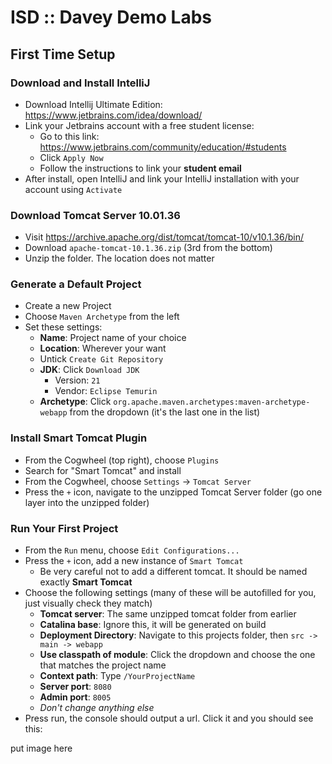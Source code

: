 # ISD :: Davey Demo Labs

## First Time Setup
### Download and Install IntelliJ
- Download Intellij Ultimate Edition: https://www.jetbrains.com/idea/download/
- Link your Jetbrains account with a free student license:
  - Go to this link: https://www.jetbrains.com/community/education/#students
  - Click `Apply Now`
  - Follow the instructions to link your **student email**
- After install, open IntelliJ and link your IntelliJ installation with your account using `Activate`

### Download Tomcat Server 10.01.36
- Visit https://archive.apache.org/dist/tomcat/tomcat-10/v10.1.36/bin/
- Download `apache-tomcat-10.1.36.zip` (3rd from the bottom)
- Unzip the folder. The location does not matter

### Generate a Default Project
- Create a new Project
- Choose `Maven Archetype` from the left
- Set these settings:
  - **Name**: Project name of your choice
  - **Location**: Wherever your want
  - Untick `Create Git Repository`
  - **JDK**: Click `Download JDK`
    - Version: `21`
    - Vendor: `Eclipse Temurin`
  - **Archetype**: Click `org.apache.maven.archetypes:maven-archetype-webapp` from the dropdown (it's the last one in the list)
 
### Install Smart Tomcat Plugin
- From the Cogwheel (top right), choose `Plugins`
- Search for "Smart Tomcat" and install
- From the Cogwheel, choose `Settings` -> `Tomcat Server`
- Press the `+` icon, navigate to the unzipped Tomcat Server folder (go one layer into the unzipped folder)

### Run Your First Project
- From the `Run` menu, choose `Edit Configurations...`
- Press the `+` icon, add a new instance of `Smart Tomcat`
  - Be very careful not to add a different tomcat. It should be named exactly **Smart Tomcat**
- Choose the following settings (many of these will be autofilled for you, just visually check they match)
  - **Tomcat server**: The same unzipped tomcat folder from earlier
  - **Catalina base**: Ignore this, it will be generated on build
  - **Deployment Directory**: Navigate to this projects folder, then `src -> main -> webapp`
  - **Use classpath of module**: Click the dropdown and choose the one that matches the project name
  - **Context path**: Type `/YourProjectName`
  - **Server port**: `8080`
  - **Admin port**: `8005`
  - _Don't change anything else_
- Press run, the console should output a url. Click it and you should see this:

put image here
